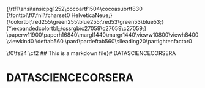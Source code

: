{\rtf1\ansi\ansicpg1252\cocoartf1504\cocoasubrtf830
{\fonttbl\f0\fnil\fcharset0 HelveticaNeue;}
{\colortbl;\red255\green255\blue255;\red53\green53\blue53;}
{\*\expandedcolortbl;;\cssrgb\c27059\c27059\c27059;}
\paperw11900\paperh16840\margl1440\margr1440\vieww10800\viewh8400\viewkind0
\deftab560
\pard\pardeftab560\slleading20\partightenfactor0

\f0\fs24 \cf2 ## This is a markdown file}# DATASCIENCECORSERA
# DATASCIENCECORSERA

